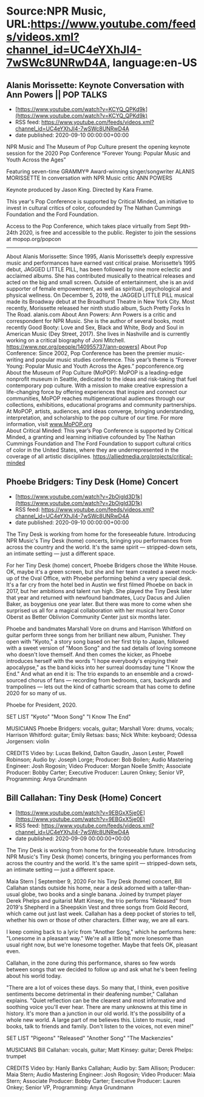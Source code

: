 # Source:NPR Music, URL:https://www.youtube.com/feeds/videos.xml?channel_id=UC4eYXhJI4-7wSWc8UNRwD4A, language:en-US

## Alanis Morissette: Keynote Conversation with Ann Powers || POP TALKS
 - [https://www.youtube.com/watch?v=KCYQ_QPKd9k](https://www.youtube.com/watch?v=KCYQ_QPKd9k)
 - RSS feed: https://www.youtube.com/feeds/videos.xml?channel_id=UC4eYXhJI4-7wSWc8UNRwD4A
 - date published: 2020-09-10 00:00:00+00:00

NPR Music and The Museum of Pop Culture present the opening keynote session for the 2020 Pop Conference “Forever Young: Popular Music and Youth Across the Ages”

Featuring seven-time GRAMMY® Award-winning singer/songwriter ALANIS MORISSETTE In conversation with NPR Music critic ANN POWERS

Keynote produced by Jason King. Directed by Kara Frame.

This year's Pop Conference is supported by Critical Minded, an initiative to invest in cultural critics of color, cofounded by The Nathan Cummings Foundation and the Ford Foundation. 

Access to the Pop Conference, which takes place virtually from Sept 9th-24th 2020, is free and accessible to the public. Register to join the sessions at mopop.org/popcon

---------------------------------------------------------------------------------------------------------------------------------------------------------------

About Alanis Morissette: Since 1995, Alanis Morissette’s deeply expressive music and performances have earned vast critical praise. Morissette’s 1995 debut, JAGGED LITTLE PILL, has been followed by nine more eclectic and acclaimed albums. She has contributed musically to theatrical releases and acted on the big and small screen. Outside of entertainment, she is an avid supporter of female empowerment, as well as spiritual, psychological and physical wellness. On December 5, 2019,  the JAGGED LITTLE PILL musical made its Broadway debut at the Broadhurst Theatre in New York City. Most recently, Morissette released her ninth studio album, Such Pretty Forks In The Road.  alanis.com
About Ann Powers: Ann Powers is a critic and correspondent for NPR Music. She is the author of several books, most recently Good Booty: Love and Sex, Black and White, Body and Soul in American Music (Dey Street, 2017). She lives in Nashville and is currently working on a critical biography of Joni Mitchell. https://www.npr.org/people/140955737/ann-powers]
About Pop Conference: Since 2002, Pop Conference has been the premier music-writing and popular music studies conference. This year’s theme is “Forever Young: Popular Music and Youth Across the Ages.” popconference.org
About the Museum of Pop Culture (MoPOP): MoPOP is a leading-edge nonprofit museum in Seattle, dedicated to the ideas and risk-taking that fuel contemporary pop culture. With a mission to make creative expression a life-changing force by offering experiences that inspire and connect our communities, MoPOP reaches multigenerational audiences through our collections, exhibitions, educational programs and community partnerships. At MoPOP, artists, audiences, and ideas converge, bringing understanding, interpretation, and scholarship to the pop culture of our time. For more information, visit www.MoPOP.org  
About Critical Minded: This year’s Pop Conference is supported by Critical Minded, a granting and learning initiative cofounded by The Nathan Cummings Foundation and The Ford Foundation to support cultural critics of color in the United States, where they are underrepresented in the coverage of all artistic disciplines. https://alliedmedia.org/projects/critical-minded

## Phoebe Bridgers: Tiny Desk (Home) Concert
 - [https://www.youtube.com/watch?v=2bOigld3D1k](https://www.youtube.com/watch?v=2bOigld3D1k)
 - RSS feed: https://www.youtube.com/feeds/videos.xml?channel_id=UC4eYXhJI4-7wSWc8UNRwD4A
 - date published: 2020-09-10 00:00:00+00:00

The Tiny Desk is working from home for the foreseeable future. Introducing NPR Music's Tiny Desk (home) concerts, bringing you performances from across the country and the world. It's the same spirit — stripped-down sets, an intimate setting — just a different space.

For her Tiny Desk (home) concert, Phoebe Bridgers chose the White House. OK, maybe it's a green screen, but she and her team created a sweet mock-up of the Oval Office, with Phoebe performing behind a very special desk. It's a far cry from the hotel bed in Austin we first filmed Phoebe on back in 2017, but her ambitions and talent run high. She played the Tiny Desk later that year and returned with newfound bandmates, Lucy Dacus and Julien Baker, as boygenius one year later. But there was more to come when she surprised us all for a magical collaboration with her musical hero Conor Oberst as Better Oblivion Community Center just six months later.

Phoebe and bandmates Marshall Vore on drums and Harrison Whitford on guitar perform three songs from her brilliant new album, Punisher. They open with "Kyoto," a story song based on her first trip to Japan, followed with a sweet version of "Moon Song" and the sad details of loving someone who doesn't love themself. And then comes the kicker, as Phoebe introduces herself with the words "I hope everybody's enjoying their apocalypse," as the band kicks into her surreal doomsday tune "I Know the End." And what an end it is: The trio expands to an ensemble and a crowd-sourced chorus of fans — recording from bedrooms, cars, backyards and trampolines — lets out the kind of cathartic scream that has come to define 2020 for so many of us.

Phoebe for President, 2020.

SET LIST
"Kyoto"
"Moon Song"
"I Know The End"

MUSICIANS
Phoebe Bridgers: vocals, guitar; Marshall Vore: drums, vocals; Harrison Whitford: guitar; Emily Retsas: bass; Nick White: keyboard; Odessa Jorgensen: violin

CREDITS
Video by: Lucas Belkind, Dalton Gaudin, Jason Lester, Powell Robinson; Audio by: Joseph Lorge; Producer: Bob Boilen; Audio Mastering Engineer: Josh Rogosin; Video Producer: Morgan Noelle Smith; Associate Producer: Bobby Carter; Executive Producer: Lauren Onkey; Senior VP, Programming: Anya Grundmann

## Bill Callahan: Tiny Desk (Home) Concert
 - [https://www.youtube.com/watch?v=9EBGxX5je0E](https://www.youtube.com/watch?v=9EBGxX5je0E)
 - RSS feed: https://www.youtube.com/feeds/videos.xml?channel_id=UC4eYXhJI4-7wSWc8UNRwD4A
 - date published: 2020-09-09 00:00:00+00:00

The Tiny Desk is working from home for the foreseeable future. Introducing NPR Music's Tiny Desk (home) concerts, bringing you performances from across the country and the world. It's the same spirit — stripped-down sets, an intimate setting — just a different space.

Maia Stern | September 9, 2020
For his Tiny Desk (home) concert, Bill Callahan stands outside his home, near a desk adorned with a taller-than-usual globe, two books and a single banana. Joined by trumpet player Derek Phelps and guitarist Matt Kinsey, the trio performs "Released" from 2019's Shepherd in a Sheepskin Vest and three songs from Gold Record, which came out just last week. Callahan has a deep pocket of stories to tell, whether his own or those of other characters. Either way, we are all ears.

I keep coming back to a lyric from "Another Song," which he performs here: "Lonesome in a pleasant way." We're all a little bit more lonesome than usual right now, but we're lonesome together. Maybe that feels OK, pleasant even.

Callahan, in the zone during this performance, shares so few words between songs that we decided to follow up and ask what he's been feeling about his world today.

"There are a lot of voices these days. So many that, I think, even positive sentiments become detrimental in their deafening number," Callahan explains. "Quiet reflection can be the clearest and most informative and soothing voice you'll ever hear. There are many unknowns at this time in history. It's more than a junction in our old world. It's the possibility of a whole new world. A large part of me believes this. Listen to music, read books, talk to friends and family. Don't listen to the voices, not even mine!"

SET LIST
"Pigeons"
"Released"
"Another Song"
"The Mackenzies"

MUSICIANS
Bill Callahan: vocals, guitar; Matt Kinsey: guitar; Derek Phelps: trumpet

CREDITS
Video by: Hanly Banks Callahan; Audio by: Sam Allison; Producer: Maia Stern; Audio Mastering Engineer: Josh Rogosin; Video Producer: Maia Stern; Associate Producer: Bobby Carter; Executive Producer: Lauren Onkey; Senior VP, Programming: Anya Grundmann

